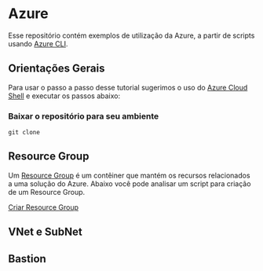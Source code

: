# Azure

Esse repositório contém exemplos de utilização da Azure, a partir de scripts usando [Azure CLI](https://learn.microsoft.com/pt-br/cli/azure/).

## Orientações Gerais

Para usar o passo a passo desse tutorial sugerimos o uso do [Azure Cloud Shell](https://learn.microsoft.com/pt-br/azure/cloud-shell/overview) e executar os passos abaixo:

### Baixar o repositório para seu ambiente

```
git clone 
```

## Resource Group

Um [Resource Group](https://learn.microsoft.com/pt-br/azure/azure-resource-manager/management/manage-resource-groups-portal) é um contêiner que mantém os recursos relacionados a uma solução do Azure. Abaixo você pode analisar um script para criação de um Resource Group.

[Criar Resource Group](./CreateResourceGroup.ps1) 

## VNet e SubNet


## Bastion
